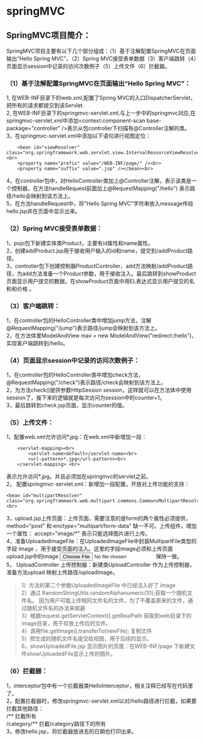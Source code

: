 # springMVC
## SpringMVC项目简介：
SpringMVC项目主要有以下几个部分组成：（1）基于注解配置SpringMVC在页面输出“Hello Spring MVC”，（2）Spring MVC接受表单数据（3）客户端跳转（4）页面显示session中记录的访问次数例子（5）上传文件（6）拦截器。<br>
### （1）基于注解配置SpringMVC在页面输出“Hello Spring MVC”：<br>
1, 在WEB-INF目录下的web.xml,配置了Spring MVC的入口DispatcherServlet，把所有的请求都提交到该Servlet.<br>
2, 在WEB-INF目录下的springmvc-servlet.xml,与上一步中的<servlet-name>springmvc</servlet-name>对应,在springmvc-servlet.xml中添加<context:component-scan base-package="controller" />表示从包controller下扫描有@Controller注解的类。<br>
3，在springmvc-servlet.xml中添加以下语句进行视图定位：<br>
```
	<bean id="viewResolver" class="org.springframework.web.servlet.view.InternalResourceViewResolver"><br>
	<property name="prefix" value="/WEB-INF/page/" /><br>
	<property name="suffix" value=".jsp" /></bean><br>
```
4，在controller包中，对HelloController类加上@Controller注解，表示该类是一个控制器，在方法handleRequest前面加上@RequestMapping("/hello") 表示路径/hello会映射到该方法上。<br>
5，在方法handleRequest中，将"Hello Spring MVC"字符串放入message传给hello.jsp并在页面中显示出来。<br>

### （2）Spring MVC接受表单数据：
1，pojo包下新建实体类Product，主要有id属性和name属性。<br>
2，创建addProduct.jsp用于接收用户输入的id和name，提交到/addProduct路径。<br>
3，controller包下创建控制器ProductController，add方法映射/addProduct路径，为add方法准备一个Product参数，用于接收注入。最后跳转到showProduct页面显示用户提交的数据，在showProduct页面中用EL表达式显示用户提交的名称和价格 。<br>

### （3）客户端跳转：
1，在controller包的HelloController类中增加jump方法，注解@RequestMapping("/jump")表示路径/jump会映射到该方法上。<br>
2，在方法体里ModelAndView mav = new ModelAndView("redirect:/hello")，实现客户端跳转到/hello。<br>

### （4）页面显示session中记录的访问次数例子：
1，在controller包的HelloController类中增加check方法，@RequestMapping("/check")表示路径/check会映射到该方法上。<br>
2，为方法check()提供参数HttpSession session，这样就可以在方法体中使用session了，接下来的逻辑就是每次访问为session中的counter+1。<br>
3，最后跳转到check.jsp页面，显示counter的值。<br>

### （5）上传文件：
1，配置web.xml允许访问*.jpg：在web.xml中新增加一段：<br>
```
 	<servlet-mapping><br>
	    <servlet-name>default</servlet-name><br>
	    <url-pattern>*.jpg</url-pattern><br>
  	</servlet-mapping> <br>
  ```
表示允许访问*.jpg。并且必须加在springmvc的servlet之前。<br>
2， 配置springmvc-servlet.xml：新增加一段配置，开放对上传功能的支持：<br>
```
<bean id="multipartResolver" class="org.springframework.web.multipart.commons.CommonsMultipartResolver"/><br>
```
3，upload.jsp上传页面：上传页面，需要注意的是form的两个属性必须提供，method="post" 和 enctype="multipart/form-data" 缺一不可。上传组件，增加一个属性： accept="image/*" 表示只能选择图片进行上传。<br>
4，准备UploadedImageFile：在UploadedImageFile中封装MultipartFile类型的字段 image ，用于接受页面的注入。这里的字段image必须和上传页面upload.jsp中的image
<input type="file" name="image" accept="image/*" />保持一致。<br>
5， UploadController 上传控制器：新建类UploadController 作为上传控制器，准备方法upload 映射上传路径/uploadImage。<br>
> 1）方法的第二个参数UploadedImageFile 中已经注入好了 image<br>
	2）通过 RandomStringUtils.randomAlphanumeric(10);获取一个随机文件名。 因为用户可能上传相同文件名的文件，为了不覆盖原来的文件，通过随机文件名的办法来规避<br>
		3）根据request.getServletContext().getRealPath 获取到web目录下的image目录，用于存放上传后的文件。<br>
	4）调用file.getImage().transferTo(newFile); 复制文件<br>
	5）把生成的随机文件名提交给视图，用于后续的显示。<br>
6，showUploadedFile.jsp 显示图片的页面：在WEB-INF/page 下新建文件showUploadedFile显示上传的图片。<br>

### （6）拦截器：
1，interceptor包中有一个拦截器类HelloInterceptor，相关注释已经写在代码里了。<br>
2，配置拦截器时，修改springmvc-servlet.xml以对/hello路径进行拦截，如果要拦截其他路径：<br>
	/** 拦截所有<br>
	/category/** 拦截/category路径下的所有<br>
3，修改hello.jsp，将拦截器放进去的日期也打印出来。<br>
